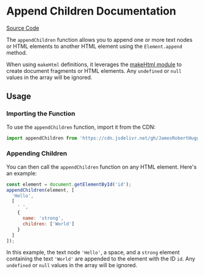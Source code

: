 # Append Children Documentation

[Source Code](https://cdn.jsdelivr.net/gh/JamesRobertHugginsNgo/make-html@2.0.0/make-html/append-children.js)

The `appendChildren` function allows you to append one or more text nodes or HTML elements to another HTML element using the `Element.append` method.

When using `makeHtml` definitions, it leverages the [makeHtml module](./make-html.md) to create document fragments or HTML elements. Any `undefined` or `null` values in the array will be ignored.

## Usage

### Importing the Function

To use the `appendChildren` function, import it from the CDN:

```javascript
import appendChildren from 'https://cdn.jsdelivr.net/gh/JamesRobertHugginsNgo/make-html@2.0.0/make-html/append-children.js';
```

### Appending Children

You can then call the `appendChildren` function on any HTML element. Here's an example:

```javascript
const element = document.getElementById('id');
appendChildren(element, [
  'Hello',
  [
    ' ',
    {
      name: 'strong',
      children: ['World']
    }
  ]
]);
```

In this example, the text node `'Hello'`, a space, and a `strong` element containing the text `'World'` are appended to the element with the ID `id`. Any `undefined` or `null` values in the array will be ignored.

